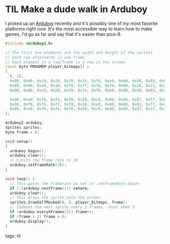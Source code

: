 # TIL Make a dude walk in Arduboy

I picked up an [Arduboy](http://arduboy.com) recently and it's possibly one of my most favorite platforms right now. It's the most accessible way to learn how to make games, I'd go as far and say that it's easier than pico-8.

```cpp
#include <Arduboy2.h>

// The first two elements are the width and height of the sprites
// Each row afterwards is one frame
// Each element in a row/frame is a row in the screen
const byte PROGMEM player_bitmaps[] =
{
  8, 16,
  0x00, 0x00, 0xc0, 0x20, 0xf0, 0xfe, 0xf6, 0xe0, 0x00, 0x00, 0x03, 0x04, 0xff, 0x03, 0xff, 0x07, // R still
  0x00, 0x00, 0xe0, 0x10, 0xf8, 0xff, 0xfb, 0xf0, 0x00, 0x20, 0x21, 0x22, 0x1f, 0x01, 0xff, 0x03, // R walk 1
  0x00, 0x00, 0xc0, 0x20, 0xf0, 0xfe, 0xf6, 0xe0, 0x00, 0x00, 0x03, 0x24, 0xff, 0x23, 0x1f, 0x07, // R walk 2

  0x00, 0xe0, 0xf6, 0xfe, 0xf0, 0x20, 0xc0, 0x00, 0x00, 0x07, 0xff, 0x03, 0xff, 0x04, 0x03, 0x00,
  0x00, 0xf0, 0xfb, 0xff, 0xf8, 0x10, 0xe0, 0x00, 0x00, 0x03, 0xff, 0x01, 0x1f, 0x22, 0x21, 0x20,
  0x00, 0xe0, 0xf6, 0xfe, 0xf0, 0x20, 0xc0, 0x00, 0x00, 0x07, 0x1f, 0x23, 0xff, 0x24, 0x03, 0x00,
};

Arduboy2 arduboy;
Sprites sprites;
byte frame = 0;

void setup()
{
  arduboy.begin();
  arduboy.clear();
  // Limits the frame rate to 30
  arduboy.setFrameRate(30);
}

void loop() {
  // This gates the framerate as set in .setFrameRate above
  if (!(arduboy.nextFrame())) return;
  arduboy.clear();
  // This draws the sprite onto the screen
  sprites.drawSelfMasked(0, 0, player_bitmaps, frame);
  // Indexes the next sprite every 3 frames, reset when 3
  if (arduboy.everyXFrames(3)) frame++;
  if (frame > 2) frame = 0;
  arduboy.display();
}
```

tags: til
